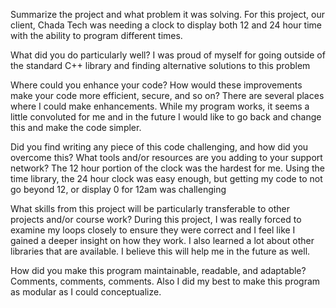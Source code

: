 Summarize the project and what problem it was solving.
  For this project, our client, Chada Tech was needing a clock to display both 12 and 24 hour time with the ability to program different times.
  
What did you do particularly well?
  I was proud of myself for going outside of the standard C++ library and finding alternative solutions to this problem
  
Where could you enhance your code? How would these improvements make your code more efficient, secure, and so on?
  There are several places where I could make enhancements. While my program works, it seems a little convoluted for me and in the future I would like to go back and change this    and make the code simpler.
  
Did you find writing any piece of this code challenging, and how did you overcome this? What tools and/or resources are you adding to your support network?
  The 12 hour portion of the clock was the hardest for me. Using the time library, the 24 hour clock was easy enough, but getting my code to not go beyond 12, or display 0 for      12am was challenging
  
What skills from this project will be particularly transferable to other projects and/or course work?
  During this project, I was really forced to examine my loops closely to ensure they were correct and I feel like I gained a deeper insight on how they work. I also learned a lot  about other libraries that are available. I believe this will help me in the future as well.
  
How did you make this program maintainable, readable, and adaptable?
  Comments, comments, comments. Also I did my best to make this program as modular as I could conceptualize.
